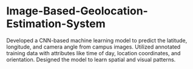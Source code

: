 # Image-Based-Geolocation-Estimation-System

Developed a CNN-based machine learning model to predict the latitude, longitude, and camera angle from campus images. Utilized annotated training data with attributes like time of day, location coordinates, and orientation. Designed the model to learn spatial and visual patterns.
